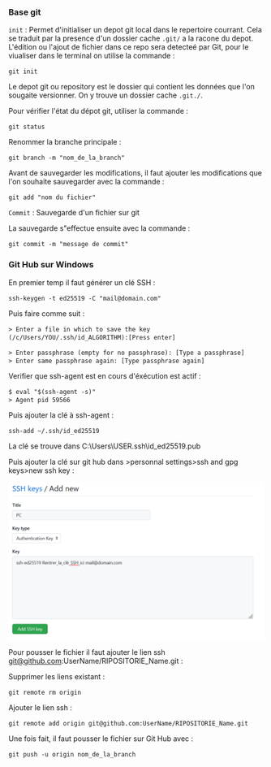 ### Base git

`init` : Permet d'initialiser un depot git local dans le repertoire courrant. Cela se traduit par la presence d'un dossier cache `.git/` a la racone du depot.
L'édition ou l'ajout de fichier dans ce repo sera detecteé par Git, pour le viualiser dans le terminal on utilise la commande :  
```shell
git init
```

Le depot git ou repository est le dossier qui contient les données que l'on sougaite versionner. On y trouve un dossier cache `.git./`.

Pour vérifier l'état du dépot git, utiliser la commande :
```shell
git status
```

Renommer la branche principale :
```shell
git branch -m "nom_de_la_branch"
```

Avant de sauvegarder les modifications, il faut ajouter les modifications que l'on souhaite sauvegarder avec la commande :
```shell
git add "nom du fichier"
```

`Commit` : Sauvegarde d'un fichier sur git   

La sauvegarde s"effectue ensuite avec la commande :
``` shell
git commit -m "message de commit"
```

### Git Hub sur Windows

En premier temp il faut générer un clé SSH :
```shell
ssh-keygen -t ed25519 -C "mail@domain.com"
```

Puis faire comme suit : 
```
> Enter a file in which to save the key (/c/Users/YOU/.ssh/id_ALGORITHM):[Press enter]
```

```
> Enter passphrase (empty for no passphrase): [Type a passphrase]
> Enter same passphrase again: [Type passphrase again]
```

Verifier que ssh-agent est en cours d'éxécution est actif :
```shell
$ eval "$(ssh-agent -s)"
> Agent pid 59566
```

Puis ajouter la clé à ssh-agent :
```shell
ssh-add ~/.ssh/id_ed25519
```

La clé se trouve dans C:\Users\USER\.ssh\id_ed25519.pub

Puis ajouter la clé sur git hub dans >personnal settings>ssh and gpg keys>new ssh key :

![Alt text](/images/add_ssh_github.png)

Pour pousser le fichier il faut ajouter le lien ssh git@github.com:UserName/RIPOSITORIE_Name.git :

Supprimer les liens existant :
```shell
git remote rm origin
```

Ajouter le lien ssh :
```shell
git remote add origin git@github.com:UserName/RIPOSITORIE_Name.git
```

Une fois fait, il faut pousser le fichier sur Git Hub avec :
```shell
git push -u origin nom_de_la_branch
```